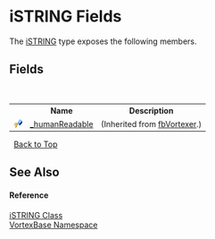 # iSTRING Fields
 

The <a href="T_VortexBase_iSTRING.md">iSTRING</a> type exposes the following members.


## Fields
&nbsp;<table><tr><th></th><th>Name</th><th>Description</th></tr><tr><td>![Protected field](media/protfield.gif "Protected field")</td><td><a href="F_VortexBase_fbVortexer__humanReadable.md">_humanReadable</a></td><td> (Inherited from <a href="T_VortexBase_fbVortexer.md">fbVortexer</a>.)</td></tr></table>&nbsp;
<a href="#istring-fields">Back to Top</a>

## See Also


#### Reference
<a href="T_VortexBase_iSTRING.md">iSTRING Class</a><br /><a href="N_VortexBase.md">VortexBase Namespace</a><br />
